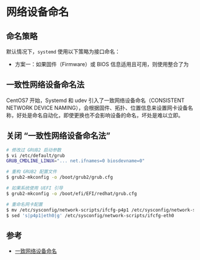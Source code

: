 # 网络设备命名

## 命名策略

默认情况下，`systemd` 使用以下策略为接口命名：

* 方案一：如果固件（Firmware）或 BIOS 信息适用且可用，则使用整合了为

## 一致性网络设备命名法

CentOS7 开始，Systemd 和 udev 引入了一致网络设备命名（CONSISTENT NETWORK DEVICE NAMING），会根据固件、拓扑、位置信息来设置网卡设备名称，好处是命名自动化，即使更换也不会影响设备的命名，坏处是难以立即。

## 关闭 “一致性网络设备命名法”

```sh
# 修改过 GRUB2 启动参数
$ vi /etc/default/grub
GRUB_CMDLINE_LINUX="... net.ifnames=0 biosdevname=0"
```

```sh
# 重构 GRUB2 配置文件
$ grub2-mkconfig -o /boot/grub2/grub.cfg

# 如果系统使用 UEFI 引导
$ grub2-mkconfig -o /boot/efi/EFI/redhat/grub.cfg
```

```sh
# 重命名网卡配置
$ mv /etc/sysconfig/network-scripts/ifcfg-p4p1 /etc/sysconfig/network-scripts/ifcfg-eth0
$ sed 's|p4p1|eth0|g' /etc/sysconfig/network-scripts/ifcfg-eth0
```

## 参考

* [一致网络设备命名](https://access.redhat.com/documentation/zh-cn/red_hat_enterprise_linux/7/html/networking_guide/ch-consistent_network_device_naming)